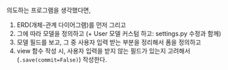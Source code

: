의도하는 프로그램을 생각했다면,

1. ERD(개체-관계 다이어그램)를 먼저 그리고
2. 그에 따라 모델을 정의하고 (+ User 모델 커스텀 하고: settings.py 수정과 함께)
3. 모델 필드를 보고, 그 중 사용자 입력 받는 부분을 정리해서 폼을 정의하고
4. view 함수 작성 시, 사용자 입력을 받지 않는 필드가 있는지 고려해서(`.save(commit=False)`) 작성한다.